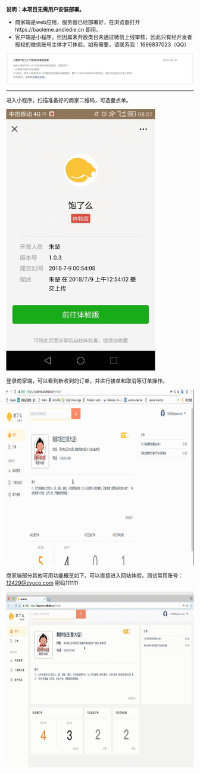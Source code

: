 **说明：本项目无需用户安装部署。**

- 商家端是web应用，服务器已经部署好，在浏览器打开https://baoleme.andiedie.cn 即用。
- 客户端是小程序，但因属未开放类目未通过微信上线审核，因此只有经开发者授权的微信账号主体才可体验。如有需要，请联系我：1696837023（QQ）

![审核](../image/审核不通过.png)

---

进入小程序，扫描准备好的商家二维码，可选餐点单。

<img height=700 width=400 src="../image/小程序.gif"/>

登录商家端，可以看到新收到的订单，并进行接单和取消等订单操作。

<img height=470 width=1000 src="../image/商家端.gif"/>

商家端部分其他可用功能概览如下。可以直接进入网站体验。测试常用账号：12429@zyuco.com 密码111111

<img height=470 width=1000 src="../image/商家端补充.gif"/>
